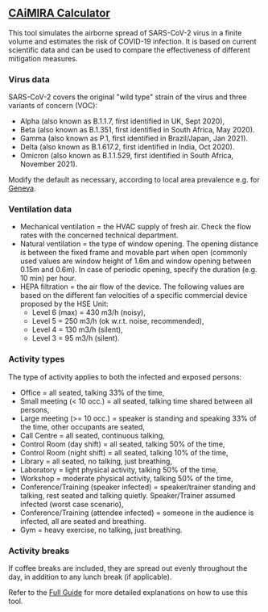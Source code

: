 ## [CAiMIRA Calculator](https://caimira.web.cern.ch/)

This tool simulates the airborne spread of SARS-CoV-2 virus in a finite volume and estimates the risk of COVID-19 infection. It is based on current scientific data and can be used to compare the effectiveness of different mitigation measures.

### Virus data

SARS-CoV-2 covers the original "wild type" strain of the virus and three variants of concern (VOC):
- Alpha (also known as B.1.1.7, first identified in UK, Sept 2020),
- Beta (also known as B.1.351, first identified in South Africa, May 2020).
- Gamma (also known as P.1, first identified in Brazil/Japan, Jan 2021).
- Delta (also known as B.1.617.2, first identified in India, Oct 2020).
- Omicron (also known as B.1.1.529, first identified in South Africa, November 2021).

Modify the default as necessary, according to local area prevalence e.g. for [Geneva](https://www.covid19.admin.ch/fr/epidemiologic/virus-variants?geo=GE). <!-- #REMOVE? -->

### Ventilation data

- Mechanical ventilation = the HVAC supply of fresh air. Check the flow rates with the concerned technical department.
- Natural ventilation = the type of window opening. The opening distance is between the fixed frame and movable part when open (commonly used values are window height of 1.6m and window opening between 0.15m and 0.6m). In case of periodic opening, specify the duration (e.g. 10 min) per hour.
- HEPA filtration = the air flow of the device. The following values are based on the different fan velocities of a specific commercial device proposed by the HSE Unit:
    - Level 6 (max) = 430 m3/h (noisy),
    - Level 5 = 250 m3/h (ok w.r.t. noise, recommended),
    - Level 4 = 130 m3/h (silent),
    - Level 3 = 95 m3/h (silent).

### Activity types

The type of activity applies to both the infected and exposed persons:
- Office = all seated, talking 33% of the time,
- Small meeting (< 10 occ.) = all seated, talking time shared between all persons,
- Large meeting (>= 10 occ.) = speaker is standing and speaking 33% of the time, other occupants are seated,
- Call Centre = all seated, continuous talking,
- Control Room (day shift) = all seated, talking 50% of the time,
- Control Room (night shift) = all seated, talking 10% of the time,
- Library = all seated, no talking, just breathing,
- Laboratory = light physical activity, talking 50% of the time,
- Workshop = moderate physical activity, talking 50% of the time,
- Conference/Training (speaker infected) = speaker/trainer standing and talking, rest seated and talking quietly. Speaker/Trainer assumed infected (worst case scenario),
- Conference/Training (attendee infected) = someone in the audience is infected, all are seated and breathing.
- Gym = heavy exercise, no talking, just breathing.

### Activity breaks

If coffee breaks are included, they are spread out evenly throughout the day, in addition to any lunch break (if applicable).

Refer to the [Full Guide](full_guide.md) for more detailed explanations on how to use this tool.